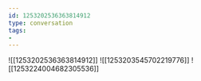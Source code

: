 ```yaml
---
id: 1253202536363814912
type: conversation
tags:
- 
---
```

![[1253202536363814912]]
![[1253203545702219776]]
![[1253224004682305536]]

